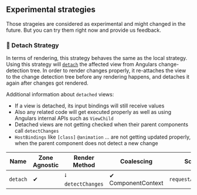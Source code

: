 ## Experimental strategies

  Those strageies are considered as experimental and might changed in the future. But you can try them right now and provide us feedback.

  ### 🧪 Detach Strategy

  In terms of rendering, this strategy behaves the same as the local strategy.
  Using this strategy will [`detach`](https://angular.io/api/core/ChangeDetectorRef#detach) the affected view from
  Angulars change-detection tree.
  In order to render changes properly, it re-attaches the view to the change detection tree before any rendering happens,
  and detaches it again after changes got rendered.

  Additional information about `detached` views:

  - If a view is detached, its input bindings will still receive values
  - Also any related code will get executed properly as well as using Angulars internal APIs such as `ViewChild`
  - Detached views are not getting checked when their parent components call `detectChanges`
  - `HostBindings` like `[class]` `@animation` ... are not getting updated properly, when the parent component does not detect a new change

  | Name     | Zone Agnostic | Render Method     | Coalescing         | Scheduling              |
  | -------- | ------------- | ----------------- | ------------------ | ----------------------- |
  | `detach` | ✔             | ⭭ `detectChanges` | ✔ ComponentContext | `requestAnimationFrame` |
